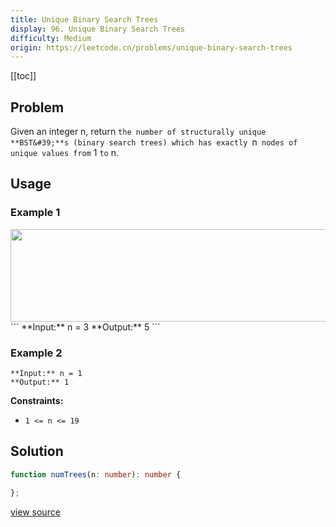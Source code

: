 ```yaml
---
title: Unique Binary Search Trees
display: 96. Unique Binary Search Trees
difficulty: Medium
origin: https://leetcode.cn/problems/unique-binary-search-trees
---
```


[[toc]]

## Problem

Given an integer n, return `the number of structurally unique **BST&#39;**s (binary search trees) which has exactly `n` nodes of unique values from` 1 `to` n.

 ## Usage

### Example 1
<img alt="" src="https://assets.leetcode.com/uploads/2021/01/18/uniquebstn3.jpg" style="width: 600px; height: 148px;" />
```
**Input:** n = 3
**Output:** 5
```

### Example 2

```
**Input:** n = 1
**Output:** 1
```

 
**Constraints:**

- <code>1 &lt;= n &lt;= 19</code>


## Solution

```ts
function numTrees(n: number): number {

};
```

[view source](https://leetcode.cn/problems/unique-binary-search-trees)

